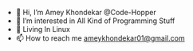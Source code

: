- 👋 Hi, I’m Amey Khondekar @Code-Hopper
- 👀 I’m interested in All Kind of Programming Stuff
- 🌱 Living In Linux
- 📫 How to reach me ameykhondekar01@gmail.com

